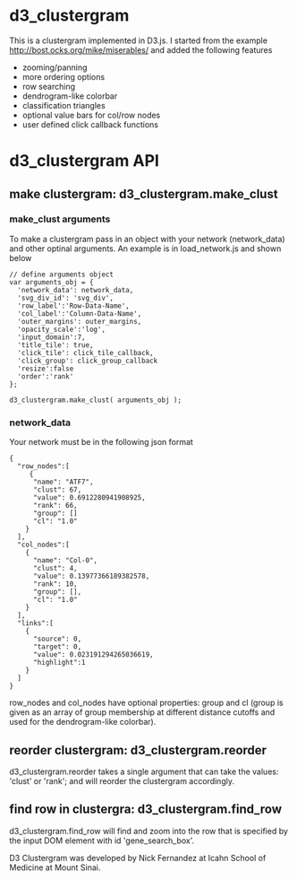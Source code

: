 # d3_clustergram 

This is a clustergram implemented in D3.js. I started from the example http://bost.ocks.org/mike/miserables/ and added the following features 
	
- zooming/panning
- more ordering options 
- row searching
- dendrogram-like colorbar
- classification triangles
- optional value bars for col/row nodes 
- user defined click callback functions

# d3_clustergram API

## make clustergram: d3_clustergram.make_clust

### make_clust arguments 
To make a clustergram pass in an object with your network (network_data) and other optinal arguments. An example is in load_network.js and shown below 

```
// define arguments object 
var arguments_obj = {
  'network_data': network_data,
  'svg_div_id': 'svg_div',
  'row_label':'Row-Data-Name',
  'col_label':'Column-Data-Name',
  'outer_margins': outer_margins,
  'opacity_scale':'log',
  'input_domain':7,
  'title_tile': true,
  'click_tile': click_tile_callback,
  'click_group': click_group_callback
  'resize':false
  'order':'rank'
};

d3_clustergram.make_clust( arguments_obj );
```	

### network_data 
Your network must be in the following json format 

```
{
  "row_nodes":[
     {
      "name": "ATF7",
      "clust": 67,
      "value": 0.6912280941908925,
      "rank": 66,
      "group": []
      "cl": "1.0"
    }
  ],
  "col_nodes":[
    {
      "name": "Col-0",
      "clust": 4,
      "value": 0.13977366189382578,
      "rank": 10,
      "group": [],
      "cl": "1.0"
    }
  ],
  "links":[
    {
      "source": 0,
      "target": 0,
      "value": 0.023191294265036619,
      "highlight":1
    }
  ]
}
```
row_nodes and col_nodes have optional properties: group and cl (group is given as an array of group membership at different distance cutoffs and used for the dendrogram-like colorbar). 

## reorder clustergram: d3_clustergram.reorder

d3_clustergram.reorder takes a single argument that can take the values: 'clust' or 'rank'; and will reorder the clustergram accordingly. 

## find row in clustergra: d3_clustergram.find_row
d3_clustergram.find_row will find and zoom into the row that is specified by the input DOM element with id 'gene_search_box'. 

D3 Clustergram was developed by Nick Fernandez at Icahn School of Medicine at Mount Sinai. 